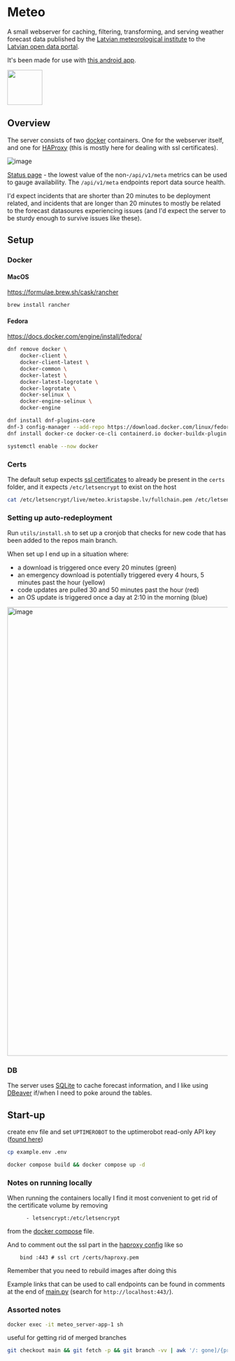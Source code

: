 # Meteo

A small webserver for caching, filtering, transforming, and serving weather forecast data published by the [Latvian meteorological institute](https://videscentrs.lvgmc.lv/) to the [Latvian open data portal](https://data.gov.lv/lv).

It's been made for use with [this android app](https://github.com/kristapsbe/meteo_android).

[<img src="https://play.google.com/intl/en_us/badges/images/generic/en-play-badge.png" height="80">](https://play.google.com/store/apps/details?id=lv.kristapsbe.meteo_android)

## Overview

The server consists of two [docker](https://www.docker.com/) containers. One for the webserver itself, and one for [HAProxy](https://www.haproxy.org/) (this is mostly here for dealing with ssl certificates).

![image](https://github.com/user-attachments/assets/e99d866c-eba8-4a4e-85cf-5a525d551fb7)

[Status page](https://stats.uptimerobot.com/EAWZfpoMkw) - the lowest value of the non-`/api/v1/meta` metrics can be used to gauge availability. The `/api/v1/meta` endpoints report data source health.

I'd expect incidents that are shorter than 20 minutes to be deployment related, and incidents that are longer than 20 minutes to mostly be related to the forecast datasoures experiencing issues (and I'd expect the server to be sturdy enough to survive issues like these).

## Setup

### Docker

#### MacOS

https://formulae.brew.sh/cask/rancher

```bash
brew install rancher
```

#### Fedora

https://docs.docker.com/engine/install/fedora/

```bash
dnf remove docker \
    docker-client \
    docker-client-latest \
    docker-common \
    docker-latest \
    docker-latest-logrotate \
    docker-logrotate \
    docker-selinux \
    docker-engine-selinux \
    docker-engine
```

```bash
dnf install dnf-plugins-core
dnf-3 config-manager --add-repo https://download.docker.com/linux/fedora/docker-ce.repo
dnf install docker-ce docker-ce-cli containerd.io docker-buildx-plugin docker-compose-plugin
```

```bash
systemctl enable --now docker
```

### Certs

The default setup expects [ssl certificates](https://letsencrypt.org/) to already be present in the `certs` folder, and it expects `/etc/letsencrypt` to exist on the host

```bash
cat /etc/letsencrypt/live/meteo.kristapsbe.lv/fullchain.pem /etc/letsencrypt/live/meteo.kristapsbe.lv/privkey.pem > ~/meteo_server/certs/haproxy.pem
```

### Setting up auto-redeployment

Run `utils/install.sh` to set up a cronjob that checks for new code that has been added to the repos main branch.

When set up I end up in a situation where:
* a download is triggered once every 20 minutes (green)
* an emergency download is potentially triggered every 4 hours, 5 minutes past the hour (yellow)
* code updates are pulled 30 and 50 minutes past the hour (red)
* an OS update is triggered once a day at 2:10 in the morning (blue)

<img width="1025" alt="image" src="https://github.com/user-attachments/assets/2c0b28e9-9046-4682-8434-aaae651910d4" />

### DB

The server uses [SQLite](https://www.sqlite.org/) to cache forecast information, and I like using [DBeaver](https://dbeaver.io/download/) if/when I need to poke around the tables.

## Start-up

create env file and set `UPTIMEROBOT` to the uptimerobot read-only API key ([found here](https://dashboard.uptimerobot.com/integrations))
```bash
cp example.env .env
```

```bash
docker compose build && docker compose up -d
```

### Notes on running locally

When running the containers locally I find it most convenient to get rid of the certificate volume by removing

```
      - letsencrypt:/etc/letsencrypt
```

from the [docker compose](https://github.com/kristapsbe/meteo_server/blob/main/docker-compose.yml) file.

And to comment out the ssl part in the [haproxy config](https://github.com/kristapsbe/meteo_server/blob/main/haproxy/haproxy.cfg) like so

```
    bind :443 # ssl crt /certs/haproxy.pem
```

Remember that you need to rebuild images after doing this

Example links that can be used to call endpoints can be found in comments at the end of [main.py](https://github.com/kristapsbe/meteo_server/blob/main/app/main.py) (search for `http://localhost:443/`).

### Assorted notes

```bash
docker exec -it meteo_server-app-1 sh
```

useful for getting rid of merged branches

```bash
git checkout main && git fetch -p && git branch -vv | awk '/: gone]/{print $1}' | xargs git branch -d
```
